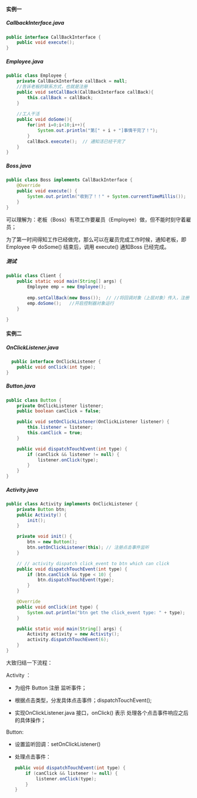 #### 实例一

##### CallbackInterface.java

```java
public interface CallBackInterface {  
    public void execute();  
} 
```



##### Employee.java

```java
public class Employee {  
    private CallBackInterface callBack = null;  
    //告诉老板的联系方式，也就是注册  
    public void setCallBack(CallBackInterface callBack){  
        this.callBack = callBack;  
    }  
    
    //工人干活  
    public void doSome(){  
        for(int i=0;i<10;i++){  
            System.out.println("第[" + i + "]事情干完了！");  
        }   
        callBack.execute();  // 通知活已经干完了
    }  
} 
```



##### Boss.java

```java
public class Boss implements CallBackInterface {  
    @Override  
    public void execute() {  
        System.out.println("收到了！！" + System.currentTimeMillis());  
    }  
} 
```

可以理解为：老板（Boss）有项工作要雇员（Employee）做，但不能时刻守着雇员；

为了第一时间得知工作已经做完，那么可以在雇员完成工作时候，通知老板，即 Employee 中 doSome() 结束后，调用 execute() 通知Boss 已经完成。



##### 测试

```java
public class Client {  
    public static void main(String[] args) {  
        Employee emp = new Employee();  
        
        emp.setCallBack(new Boss());  // //将回调对象（上层对象）传入，注册  
        emp.doSome();   //开启控制器对象运行  
    }  

} 
```



#### 实例二



##### OnClickListener.java

```java
  public interface OnClickListener {
    public void onClick(int type);
}
```



##### Button.java

````java
public class Button {
    private OnClickListener listener;
    public boolean canClick = false;

    public void setOnClickListener(OnClickListener listener) {
        this.listener = listener;
        this.canClick = true;
    }

    public void dispatchTouchEvent(int type) {
        if (canClick && listener != null) {
            listener.onClick(type);
        }
    }
}
````



##### Activity.java

```java
public class Activity implements OnClickListener {
    private Button btn;
    public Activity() {
        init();
    }

    private void init() {
        btn = new Button();
        btn.setOnClickListener(this); // 注册点击事件监听
    }

	// // activity dispatch click_event to btn which can click
    public void dispatchTouchEvent(int type) { 
        if (btn.canClick && type < 10) {
            btn.dispatchTouchEvent(type);
        }
    }

    @Override
    public void onClick(int type) {
        System.out.println("btn get the click_event type: " + type);
    }

    public static void main(String[] args) {
        Activity activity = new Activity();
        activity.dispatchTouchEvent(6);
    }
}
```

大致归结一下流程：

Activity ：

- 为组件 Button 注册 监听事件；

- 根据点击类型，分发具体点击事件；dispatchTouchEvent();

- 实现OnClickListener.java 接口，onClick() 表示 处理各个点击事件响应之后的具体操作；

Button:

- 设置监听回调：setOnClickListener()

- 处理点击事件：

    ```java
    public void dispatchTouchEvent(int type) {
        if (canClick && listener != null) {
            listener.onClick(type);
        }
    }
    ```







